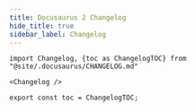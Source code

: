 ```yaml
---
title: Docusaurus 2 Changelog
hide_title: true
sidebar_label: Changelog
---
```


```mdx-code-block
import Changelog, {toc as ChangelogTOC} from "@site/.docusaurus/CHANGELOG.md"

<Changelog />

export const toc = ChangelogTOC;
```
